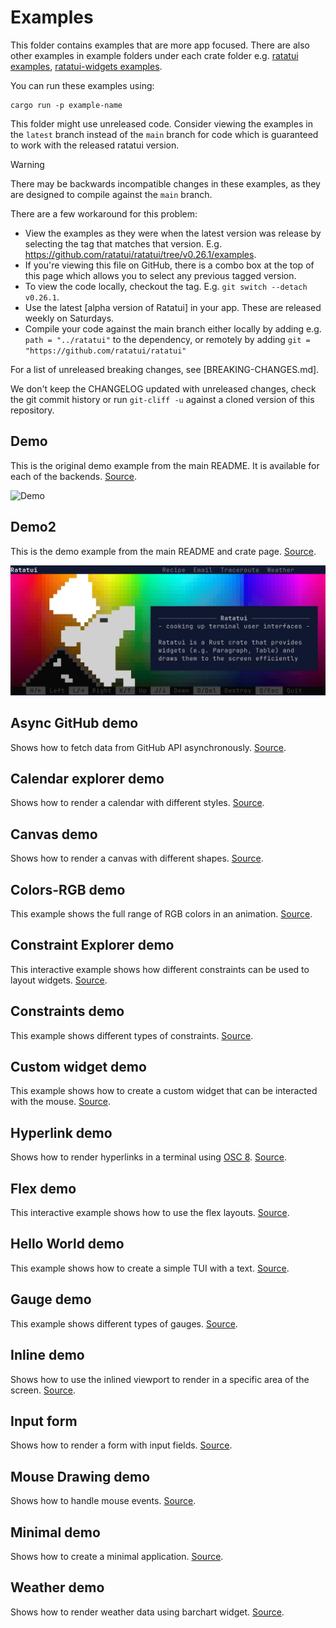 # Examples

This folder contains examples that are more app focused. There are also other examples in example
folders under each crate folder e.g. [ratatui examples], [ratatui-widgets examples].

[ratatui examples]: ../ratatui/examples
[ratatui-widgets examples]: ../ratatui-widgets/examples

You can run these examples using:

```shell
cargo run -p example-name
```

This folder might use unreleased code. Consider viewing the examples in the `latest` branch instead
of the `main` branch for code which is guaranteed to work with the released ratatui version.

> [!WARNING]
>
> There may be backwards incompatible changes in these examples, as they are designed to compile
> against the `main` branch.
>
> There are a few workaround for this problem:
>
> - View the examples as they were when the latest version was release by selecting the tag that
>   matches that version. E.g. <https://github.com/ratatui/ratatui/tree/v0.26.1/examples>.
> - If you're viewing this file on GitHub, there is a combo box at the top of this page which
>   allows you to select any previous tagged version.
> - To view the code locally, checkout the tag. E.g. `git switch --detach v0.26.1`.
> - Use the latest [alpha version of Ratatui] in your app. These are released weekly on Saturdays.
> - Compile your code against the main branch either locally by adding e.g. `path = "../ratatui"` to
>   the dependency, or remotely by adding `git = "https://github.com/ratatui/ratatui"`
>
> For a list of unreleased breaking changes, see [BREAKING-CHANGES.md].
>
> We don't keep the CHANGELOG updated with unreleased changes, check the git commit history or run
> `git-cliff -u` against a cloned version of this repository.

## Demo

This is the original demo example from the main README. It is available for each of the backends.
[Source](./apps/demo/).

![Demo](https://github.com/ratatui/ratatui/blob/images/examples/demo.gif?raw=true)

## Demo2

This is the demo example from the main README and crate page. [Source](./apps/demo2/).

![Demo2](https://github.com/ratatui/ratatui/blob/images/examples/demo2.gif?raw=true)

## Async GitHub demo

Shows how to fetch data from GitHub API asynchronously. [Source](./apps/async-github/).

## Calendar explorer demo

Shows how to render a calendar with different styles. [Source](./apps/calendar-explorer/).

## Canvas demo

Shows how to render a canvas with different shapes. [Source](./apps/canvas/).

## Colors-RGB demo

This example shows the full range of RGB colors in an animation. [Source](./apps/colors-rgb/).

## Constraint Explorer demo

This interactive example shows how different constraints can be used to layout widgets. [Source](./apps/constraint-explorer/).

## Constraints demo

This example shows different types of constraints. [Source](./apps/constraints/).

## Custom widget demo

This example shows how to create a custom widget that can be interacted with the mouse. [Source](./apps/custom-widget/).

## Hyperlink demo

Shows how to render hyperlinks in a terminal using [OSC
8](https://gist.github.com/egmontkob/eb114294efbcd5adb1944c9f3cb5feda). [Source](./apps/hyperlink/).

## Flex demo

This interactive example shows how to use the flex layouts. [Source](./apps/flex/).

## Hello World demo

This example shows how to create a simple TUI with a text. [Source](./apps/hello-world/).

## Gauge demo

This example shows different types of gauges. [Source](./apps/gauge/).

## Inline demo

Shows how to use the inlined viewport to render in a specific area of the screen. [Source](./apps/inline/).

## Input form

Shows how to render a form with input fields. [Source](./apps/input-form/).

## Mouse Drawing demo

Shows how to handle mouse events. [Source](./apps/mouse-drawing/).

## Minimal demo

Shows how to create a minimal application. [Source](./apps/minimal/).

## Weather demo

Shows how to render weather data using barchart widget. [Source](./apps/weather/).
